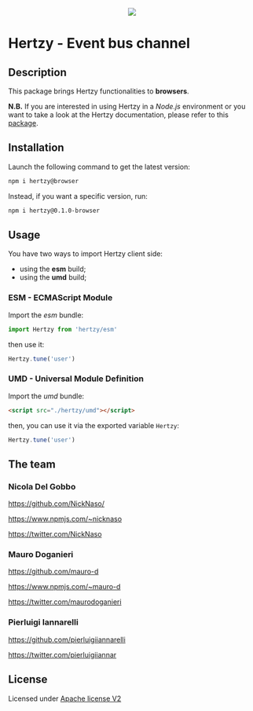 <p align="center">
    <img src="https://raw.githubusercontent.com/NickNaso/hertzy/master/hertzy.png"/>
</p>

# Hertzy - Event bus channel

## Description

This package brings Hertzy functionalities to **browsers**.

**N.B.** If you are interested in using Hertzy in a *Node.js* environment or
you want to take a look at the Hertzy documentation, please refer to this
[package](https://github.com/NickNaso/hertzy).

## Installation

Launch the following command to get the latest version:

```sh
npm i hertzy@browser
```

Instead, if you want a specific version, run:

```sh
npm i hertzy@0.1.0-browser
```

## Usage

You have two ways to import Hertzy client side:

- using the **esm** build;
- using the **umd** build;

### ESM - ECMAScript Module

Import the *esm* bundle:

```javascript
import Hertzy from 'hertzy/esm'
```

then use it:

```javascript
Hertzy.tune('user')
```

### UMD - Universal Module Definition

Import the *umd* bundle:

```html
<script src="./hertzy/umd"></script>
```

then, you can use it via the exported variable `Hertzy`:

```javascript
Hertzy.tune('user')
```

## The team

### Nicola Del Gobbo

<https://github.com/NickNaso/>

<https://www.npmjs.com/~nicknaso>

<https://twitter.com/NickNaso>

### Mauro Doganieri

<https://github.com/mauro-d>

<https://www.npmjs.com/~mauro-d>

<https://twitter.com/maurodoganieri>

### Pierluigi Iannarelli

<https://github.com/pierluigiiannarelli>

<https://twitter.com/pierluigiiannar>

<a name="acknowledgements"></a>

## License

Licensed under [Apache license V2](./LICENSE)
